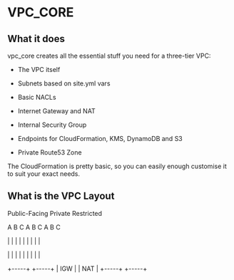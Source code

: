 # VPC_CORE

## What it does

vpc_core creates all the essential stuff you need for a three-tier VPC:

* The VPC itself

* Subnets based on site.yml vars

* Basic NACLs

* Internet Gateway and NAT

* Internal Security Group

* Endpoints for CloudFormation, KMS, DynamoDB and S3

* Private Route53 Zone

The CloudFormation is pretty basic, so you can easily enough customise it to suit your exact needs.

## What is the VPC Layout

Public-Facing        Private              Restricted

A  B  C              A  B  C              A  B  C

|  |  |              |  |  |              |  |  |

|  |  |              |  |  |              |  |  |

+-----+              +-----+
| IGW |              | NAT |
+-----+              +-----+
